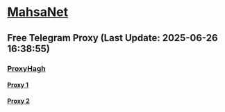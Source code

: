 
# [MahsaNet](https://t.me/mahsa_net)
## Free Telegram Proxy (Last Update: 2025-06-26 16:38:55)
### [ProxyHagh](https://t.me/ProxyHagh)
#### [Proxy 1](tg://proxy?server=62.60.178.79&port=443&secret=7gAA8A8Pd1VV____9QBuLmltZWRpYS5zdGVhbXBvd2VyZWQuY29t)
#### [Proxy 2](tg://proxy?server=62.60.178.79&port=443&secret=7gAA8A8Pd1VV____9QBuLmltZWRpYS5zdGVhbXBvd2VyZWQuY29t)

    